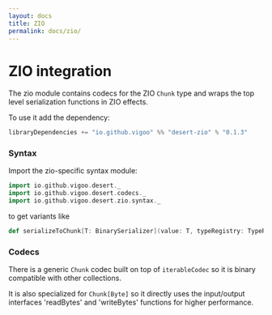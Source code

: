 ```yaml
---
layout: docs
title: ZIO
permalink: docs/zio/
---
```


# ZIO integration

The zio module contains codecs for the ZIO `Chunk` type and wraps the top level serialization functions
in ZIO effects.  

To use it add the dependency:
```scala
libraryDependencies += "io.github.vigoo" %% "desert-zio" % "0.1.3"
```

### Syntax

Import the zio-specific syntax module: 

```scala mdoc
import io.github.vigoo.desert._
import io.github.vigoo.desert.codecs._
import io.github.vigoo.desert.zio.syntax._
```

to get variants like

```scala
def serializeToChunk[T: BinarySerializer](value: T, typeRegistry: TypeRegistry = TypeRegistry.empty): ZIO[Any, DesertFailure, Chunk[Byte]]
``` 

### Codecs
There is a generic `Chunk` codec built on top of `iterableCodec` so it is binary compatible with other collections.

It is also specialized for `Chunk[Byte]` so it directly uses the input/output interfaces 'readBytes' and 'writeBytes' 
functions for higher performance.
